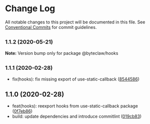 # Change Log

All notable changes to this project will be documented in this file.
See [Conventional Commits](https://conventionalcommits.org) for commit guidelines.

## <small>1.1.2 (2020-05-21)</small>

**Note:** Version bump only for package @byteclaw/hooks





## <small>1.1.1 (2020-02-28)</small>

* fix(hooks): fix missing export of use-static-callback ([8544586](https://github.com/byteclaw/hooks/commit/8544586))





## 1.1.0 (2020-02-28)

* feat(hooks): reexport hooks from use-static-callback package ([0f7eb86](https://github.com/byteclaw/hooks/commit/0f7eb86))
* build: update dependencies and introduce commitlint ([019cb83](https://github.com/byteclaw/hooks/commit/019cb83))
